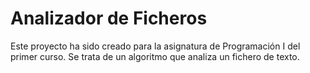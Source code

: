 # Analizador de Ficheros
Este proyecto ha sido creado para la asignatura de Programación I del primer curso. Se trata de un algoritmo que analiza un fichero de texto.
